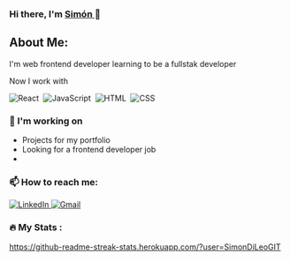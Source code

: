 ### Hi there, I'm <a href="https://github.com/SimonDiLeoGIT"> Simón </a> 👋

## About Me:

I'm web frontend developer learning to be a fullstak developer

Now I work with

<div>
  <img src="https://img.shields.io/badge/React-20232A?style=for-the-badge&logo=react&logoColor=61DAFB" title="React" alt="React" />&nbsp;
  <img src="https://img.shields.io/badge/JavaScript-20232A?style=for-the-badge&logo=javascript&logoColor=F7DF1E" title="JavaScript" alt="JavaScript"/>&nbsp;
  <img src="https://img.shields.io/badge/HTML5-20232A?style=for-the-badge&logo=html5&logoColor=FDAE15" title="HTML5" alt="HTML"/>&nbsp;
   <img src="https://img.shields.io/badge/CSS3-20232A?style=for-the-badge&logo=css3&logoColor=00ADD3"  title="CSS3" alt="CSS" />&nbsp;
</div>

### 🔭 I'm working on

- Projects for my portfolio
- Looking for a frontend developer job
- 

### 📫 How to reach me: 

<div>
    <a href="https://www.linkedin.com/in/simondileodev/">
    <img src="https://img.shields.io/badge/LinkedIn-0077B5?style=for-the-badge&logo=linkedin&logoColor=white" alt="LinkedIn"/>
    </a>
    <a href="mailto:simodileo01@gmail.com">
      <img src="https://img.shields.io/badge/Gmail-D14836?style=for-the-badge&logo=gmail&logoColor=white" alt="Gmail"/>
    </a>
</div>

### :fire: My Stats :

https://github-readme-streak-stats.herokuapp.com/?user=SimonDiLeoGIT

<!--
**SimonDiLeoGIT/SimonDiLeoGIT** is a ✨ _special_ ✨ repository because its `README.md` (this file) appears on your GitHub profile.

Here are some ideas to get you started:

- 🔭 I’m currently working on ...
- 🌱 I’m currently learning ...
- 👯 I’m looking to collaborate on ...
- 🤔 I’m looking for help with ...
- 💬 Ask me about ...
- 📫 How to reach me: ...
- 😄 Pronouns: ...
- ⚡ Fun fact: ...
-->
